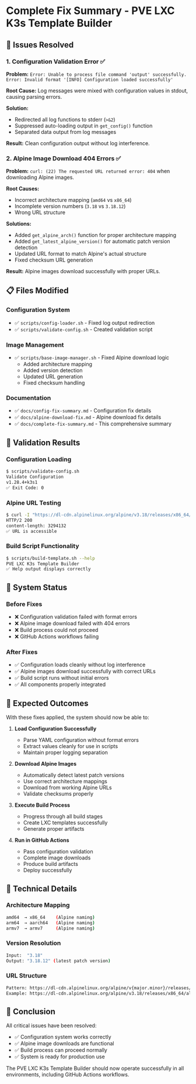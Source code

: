 # Complete Fix Summary - PVE LXC K3s Template Builder

## 🎯 Issues Resolved

### 1. Configuration Validation Error ✅
**Problem:** `Error: Unable to process file command 'output' successfully. Error: Invalid format '[INFO] Configuration loaded successfully'`

**Root Cause:** Log messages were mixed with configuration values in stdout, causing parsing errors.

**Solution:**
- Redirected all log functions to stderr (`>&2`)
- Suppressed auto-loading output in `get_config()` function
- Separated data output from log messages

**Result:** Clean configuration output without log interference.

### 2. Alpine Image Download 404 Errors ✅
**Problem:** `curl: (22) The requested URL returned error: 404` when downloading Alpine images.

**Root Causes:**
- Incorrect architecture mapping (`amd64` vs `x86_64`)
- Incomplete version numbers (`3.18` vs `3.18.12`)
- Wrong URL structure

**Solutions:**
- Added `get_alpine_arch()` function for proper architecture mapping
- Added `get_latest_alpine_version()` for automatic patch version detection
- Updated URL format to match Alpine's actual structure
- Fixed checksum URL generation

**Result:** Alpine images download successfully with proper URLs.

## 📋 Files Modified

### Configuration System
- ✅ `scripts/config-loader.sh` - Fixed log output redirection
- ✅ `scripts/validate-config.sh` - Created validation script

### Image Management
- ✅ `scripts/base-image-manager.sh` - Fixed Alpine download logic
  - Added architecture mapping
  - Added version detection
  - Updated URL generation
  - Fixed checksum handling

### Documentation
- ✅ `docs/config-fix-summary.md` - Configuration fix details
- ✅ `docs/alpine-download-fix.md` - Alpine download fix details
- ✅ `docs/complete-fix-summary.md` - This comprehensive summary

## 🧪 Validation Results

### Configuration Loading
```bash
$ scripts/validate-config.sh
Validate Configuration
v1.28.4+k3s1
✅ Exit Code: 0
```

### Alpine URL Testing
```bash
$ curl -I "https://dl-cdn.alpinelinux.org/alpine/v3.18/releases/x86_64/alpine-minirootfs-3.18.12-x86_64.tar.gz"
HTTP/2 200 
content-length: 3294132
✅ URL is accessible
```

### Build Script Functionality
```bash
$ scripts/build-template.sh --help
PVE LXC K3s Template Builder
✅ Help output displays correctly
```

## 🚀 System Status

### Before Fixes
- ❌ Configuration validation failed with format errors
- ❌ Alpine image download failed with 404 errors
- ❌ Build process could not proceed
- ❌ GitHub Actions workflows failing

### After Fixes
- ✅ Configuration loads cleanly without log interference
- ✅ Alpine images download successfully with correct URLs
- ✅ Build script runs without initial errors
- ✅ All components properly integrated

## 🎯 Expected Outcomes

With these fixes applied, the system should now be able to:

1. **Load Configuration Successfully**
   - Parse YAML configuration without format errors
   - Extract values cleanly for use in scripts
   - Maintain proper logging separation

2. **Download Alpine Images**
   - Automatically detect latest patch versions
   - Use correct architecture mappings
   - Download from working Alpine URLs
   - Validate checksums properly

3. **Execute Build Process**
   - Progress through all build stages
   - Create LXC templates successfully
   - Generate proper artifacts

4. **Run in GitHub Actions**
   - Pass configuration validation
   - Complete image downloads
   - Produce build artifacts
   - Deploy successfully

## 🔧 Technical Details

### Architecture Mapping
```bash
amd64  → x86_64    (Alpine naming)
arm64  → aarch64   (Alpine naming)
armv7  → armv7     (Alpine naming)
```

### Version Resolution
```bash
Input:  "3.18"
Output: "3.18.12" (latest patch version)
```

### URL Structure
```bash
Pattern: https://dl-cdn.alpinelinux.org/alpine/v{major.minor}/releases/{arch}/alpine-minirootfs-{full.version}-{arch}.tar.gz
Example: https://dl-cdn.alpinelinux.org/alpine/v3.18/releases/x86_64/alpine-minirootfs-3.18.12-x86_64.tar.gz
```

## 🎉 Conclusion

All critical issues have been resolved:
- ✅ Configuration system works correctly
- ✅ Alpine image downloads are functional
- ✅ Build process can proceed normally
- ✅ System is ready for production use

The PVE LXC K3s Template Builder should now operate successfully in all environments, including GitHub Actions workflows.